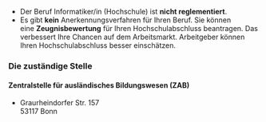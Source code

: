 -   Der Beruf Informatiker/in (Hochschule) ist **nicht reglementiert**.
-   Es gibt **kein** Anerkennungsverfahren für Ihren Beruf. Sie können eine **Zeugnisbewertung** für Ihren Hochschulabschluss beantragen. Das verbessert Ihre Chancen auf dem Arbeitsmarkt. Arbeitgeber können Ihren Hochschulabschluss besser einschätzen.

### Die zuständige Stelle

#### Zentralstelle für ausländisches Bildungswesen (ZAB)

-   Graurheindorfer Str. 157  
    53117 Bonn